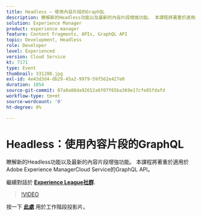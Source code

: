 ```yaml
---
title: Headless — 使用內容片段的GraphQL
description: 瞭解新的Headless功能以及最新的內容片段增強功能。 本課程將著重於適用於Adobe Experience ManagerCloud Service的GraphQL API。 此工作階段屬於Adobe Developers Live內容事件的一部分。
solution: Experience Manager
product: experience manager
feature: Content Fragments, APIs, GraphQL API
topic: Development, Headless
role: Developer
level: Experienced
version: Cloud Service
kt: 7171
type: Event
thumbnail: 331280.jpg
exl-id: 4e43d3d4-db29-45a2-9979-59f562e427e0
duration: 1054
source-git-commit: 07a0a88da92652a6f07f65ba369e17cfe85fdafd
workflow-type: tm+mt
source-wordcount: '0'
ht-degree: 0%

---
```


# Headless：使用內容片段的GraphQL

瞭解新的Headless功能以及最新的內容片段增強功能。 本課程將著重於適用於Adobe Experience ManagerCloud Service的GraphQL API。

繼續對話於 **[Experience League社群](https://adobe.ly/36Yd3v6)**.

>[!VIDEO](https://video.tv.adobe.com/v/331280/?quality=12&learn=on&hidetitle=true)

按一下 **[此處](/help/adobe-developers-live/assets/headless-graphql-content-fragments.pdf)** 用於工作階段投影片。
